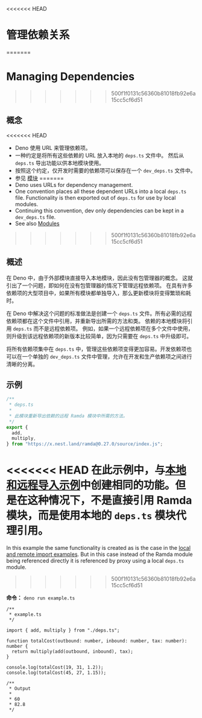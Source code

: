 <<<<<<< HEAD
# 管理依赖关系
=======
# Managing Dependencies
>>>>>>> 500f1f0131c56360b81018fb92e6a15cc5cf6d51

## 概念

<<<<<<< HEAD
- Deno 使用 URL 来管理依赖项。
- 一种约定是将所有这些依赖的 URL 放入本地的 `deps.ts` 文件中。 然后从 `deps.ts`
  导出功能以供本地模块使用。
- 按照这个约定，仅开发时需要的依赖项可以保存在一个 `dev_deps.ts` 文件中。
- 参见 [模块](../basics/modules.md)
=======
- Deno uses URLs for dependency management.
- One convention places all these dependent URLs into a local `deps.ts` file.
  Functionality is then exported out of `deps.ts` for use by local modules.
- Continuing this convention, dev only dependencies can be kept in a
  `dev_deps.ts` file.
- See also [Modules](../basics/modules.md)
>>>>>>> 500f1f0131c56360b81018fb92e6a15cc5cf6d51

## 概述

在 Deno 中，由于外部模块直接导入本地模块，因此没有包管理器的概念。
这就引出了一个问题，即如何在没有包管理器的情况下管理远程依赖项。
在具有许多依赖项的大型项目中，如果所有模块都单独导入，那么更新模块将变得繁琐和耗时。

在 Deno 中解决这个问题的标准做法是创建一个 `deps.ts`
文件。所有必需的远程依赖项都在这个文件中引用，并重新导出所需的方法和类。
依赖的本地模块将引用 `deps.ts` 而不是远程依赖项。
例如，如果一个远程依赖项在多个文件中使用，则升级到该远程依赖项的新版本比较简单，因为只需要在
`deps.ts` 中升级即可。

将所有依赖项集中在 `deps.ts`
中，管理这些依赖项变得更加容易。开发依赖项也可以在一个单独的 `dev_deps.ts`
文件中管理，允许在开发和生产依赖项之间进行清晰的分离。

## 示例

```ts
/**
 * deps.ts
 *
 * 此模块重新导出依赖的远程 Ramda 模块中所需的方法。
 */
export {
  add,
  multiply,
} from "https://x.nest.land/ramda@0.27.0/source/index.js";
```

<<<<<<< HEAD
在此示例中，与[本地和远程导入示例](../basics/modules.md)中创建相同的功能。但是在这种情况下，不是直接引用
Ramda 模块，而是使用本地的 `deps.ts` 模块代理引用。
=======
In this example the same functionality is created as is the case in the
[local and remote import examples](../basics/modules.md). But in this case
instead of the Ramda module being referenced directly it is referenced by proxy
using a local `deps.ts` module.
>>>>>>> 500f1f0131c56360b81018fb92e6a15cc5cf6d51

**命令：** `deno run example.ts`

```ts, ignore
/**
 * example.ts
 */

import { add, multiply } from "./deps.ts";

function totalCost(outbound: number, inbound: number, tax: number): number {
  return multiply(add(outbound, inbound), tax);
}

console.log(totalCost(19, 31, 1.2));
console.log(totalCost(45, 27, 1.15));

/**
 * Output
 *
 * 60
 * 82.8
 */
```
